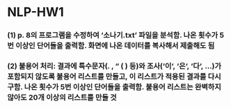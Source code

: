 # NLP-HW1

### (1) p. 8의 프로그램을 수정하여 ‘소나기.txt’ 파일을 분석함. 나온 횟수가 5번 이상인 단어들을 출력함. 화면에 나온 데이터를 복사해서 제출해도 됨

### (2) 불용어 처리: 결과에 특수문자(. , “ ( ) 등)와 조사(‘이‘, ‘은‘, ‘다‘, …)가 포함되지 않도록 불용어 리스트를 만들고, 이 리스트가 적용된 결과를 다시 구함. 나온 횟수가 5번 이상인 단어들을 출력함. 불용어 리스트는 완벽하지 않아도 20개 이상의 리스트를 만들 것
